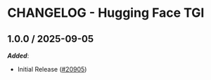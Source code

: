# CHANGELOG - Hugging Face TGI

<!-- towncrier release notes start -->

## 1.0.0 / 2025-09-05

***Added***:

* Initial Release ([#20905](https://github.com/DataDog/integrations-core/pull/20905))
